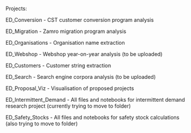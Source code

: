 Projects:

ED_Conversion - CST customer conversion program analysis

ED_Migration - Zamro migration program analysis 

ED_Organisations - Organisation name extraction

ED_Webshop - Webshop year-on-year analysis (to be uploaded)

ED_Customers - Customer string extraction

ED_Search - Search engine corpora analysis (to be uploaded)

ED_Proposal_Viz - Visualisation of proposed projects

ED_Intermittent_Demand - All files and notebooks for intermittent demand research project (currently trying to move to folder)

ED_Safety_Stocks - All files and notebooks for safety stock calculations (also trying to move to folder)

